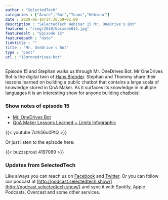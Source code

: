 ```yaml
---
author : "SelectedTech"
categories : ["Azure","Bot","Teams","Webinar"]
date : 2020-06-16T14:30:59+02:00
description : "SelectedTech Webinar 15 Mr. OneDrive's Bot"
featured : "/img/2020/Episode015.jpg"
featuredalt : "Episode 15"
featuredpath : "date"
linktitle : ""
title : "Mr. OneDrive's Bot"
type : "post"
url : "15mronedrives-bot"
---
```


Episode 15 and Stephan walks us through Mr. OneDrives Bot. Mr OneDrives Bot is the digital twin of [Hans Brender](https://hansbrender.com). Stephan and Thommy share their lessons learned on building a public chatbot that contains a large scala of knowledge stored in QnA Maker. As it surfaces its knowledge in multiple languages it is an interesting show for anyone building chatbots!

### Show notes of episode 15

- [Mr. OneDrives Bot](https://hansbrender.com/tag/mr-onedrives-bot/)
- [QnA Maker Lessons Learned + Limits Infographic](https://bisser.io/qna-maker-lessons-learned-limits-infographic/)

{{< youtube 7cth56u0PtQ >}}

Or just listen to the episode here:

{{< buzzsprout 4197089 >}}

### Updates from SelectedTech

Like always you can reach us on [Facebook](https://www.facebook.com/SelectedTechPage/) and [Twitter](https://twitter.com/selectedtech). Or you can follow our podcast at [http://podcast.selectedtech.show/](http://podcast.selectedtech.show/) and sync it with Spotify, Apple Podcasts, Overcast and some other services.
